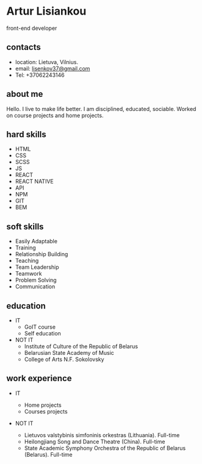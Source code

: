 # Artur Lisiankou
front-end developer

## contacts
* location: Lietuva, Vilnius.
* email: lisenkov37@gmail.com
* Tel: +37062243146

## about me
Hello. I live to make life better. I am disciplined, educated, sociable. Worked on course projects and home projects.

## hard skills
* HTML
* CSS 
* SCSS
* JS
* REACT
* REACT NATIVE
* API
* NPM
* GIT
* BEM

## soft skills
* Easily Adaptable
* Training
* Relationship Building
* Teaching
* Team Leadership
* Teamwork
* Problem Solving
* Communication

## education
* IT
    + GoIT course
    + Self education
* NOT IT
    + Institute of Culture of the Republic of Belarus
    + Belarusian State Academy of Music
    + College of Arts N.F. Sokolovsky

## work experience
* IT
    + Home projects
    + Courses projects

* NOT IT
    + Lietuvos valstybinis simfoninis orkestras (Lithuania). Full-time
    + Heilongjiang Song and Dance Theatre (China). Full-time
    + State Academic Symphony Orchestra of the Republic of Belarus (Belarus). Full-time
